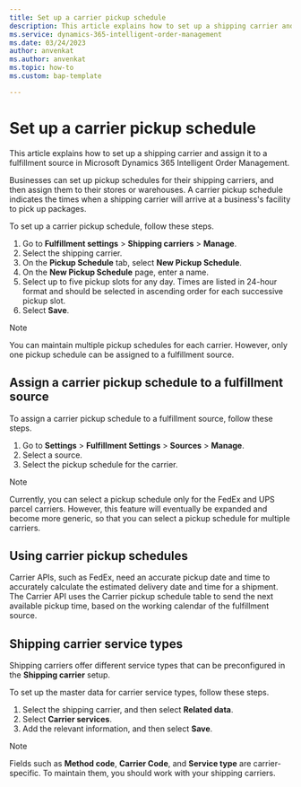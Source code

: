 ```yaml
---
title: Set up a carrier pickup schedule
description: This article explains how to set up a shipping carrier and assign it to a fulfillment source in Microsoft Dynamics 365 Intelligent Order Management.
ms.service: dynamics-365-intelligent-order-management
ms.date: 03/24/2023
author: anvenkat
ms.author: anvenkat
ms.topic: how-to
ms.custom: bap-template

---
```


# Set up a carrier pickup schedule

This article explains how to set up a shipping carrier and assign it to a fulfillment source in Microsoft Dynamics 365 Intelligent Order Management.

Businesses can set up pickup schedules for their shipping carriers, and then assign them to their stores or warehouses. A carrier pickup schedule indicates the times when a shipping carrier will arrive at a business's facility to pick up packages.

To set up a carrier pickup schedule, follow these steps.

1. Go to **Fulfillment settings** \> **Shipping carriers** \> **Manage**.
1. Select the shipping carrier.
1. On the **Pickup Schedule** tab, select **New Pickup Schedule**.
1. On the **New Pickup Schedule** page, enter a name.
1. Select up to five pickup slots for any day. Times are listed in 24-hour format and should be selected in ascending order for each successive pickup slot.
1. Select **Save**.

> [!NOTE]
> You can maintain multiple pickup schedules for each carrier. However, only one pickup schedule can be assigned to a fulfillment source.

## Assign a carrier pickup schedule to a fulfillment source

To assign a carrier pickup schedule to a fulfillment source, follow these steps.

1. Go to **Settings** \> **Fulfillment Settings** \> **Sources** \> **Manage**.
1. Select a source.
1. Select the pickup schedule for the carrier.

> [!NOTE]
> Currently, you can select a pickup schedule only for the FedEx and UPS parcel carriers. However, this feature will eventually be expanded and become more generic, so that you can select a pickup schedule for multiple carriers.

## Using carrier pickup schedules

Carrier APIs, such as FedEx, need an accurate pickup date and time to accurately calculate the estimated delivery date and time for a shipment. The Carrier API uses the Carrier pickup schedule table to send the next available pickup time, based on the working calendar of the fulfillment source.

## Shipping carrier service types

Shipping carriers offer different service types that can be preconfigured in the **Shipping carrier** setup.

To set up the master data for carrier service types, follow these steps.

1. Select the shipping carrier, and then select **Related data**.
1. Select **Carrier services**.
1. Add the relevant information, and then select **Save**.

> [!NOTE]
> Fields such as **Method code**, **Carrier Code**, and **Service type** are carrier-specific. To maintain them, you should work with your shipping carriers.
